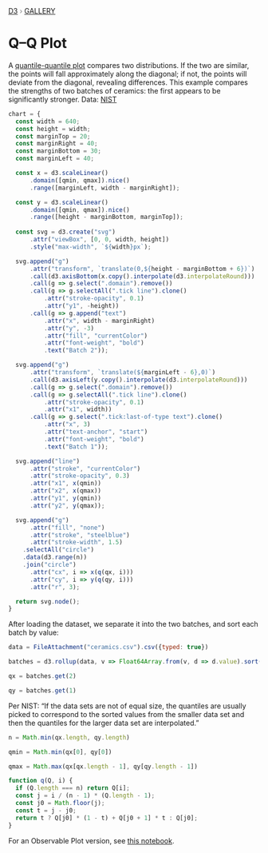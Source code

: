<div style="color: grey; font: 13px/25.5px var(--sans-serif); text-transform: uppercase;"><h1 style="display: none;">Q–Q Plot</h1><a href="https://d3js.org/">D3</a> › <a href="/@d3/gallery">Gallery</a></div>

# Q–Q Plot

A [quantile-quantile plot](https://en.wikipedia.org/wiki/Q–Q_plot) compares two distributions. If the two are similar, the points will fall approximately along the diagonal; if not, the points will deviate from the diagonal, revealing differences. This example compares the strengths of two batches of ceramics: the first appears to be significantly stronger. Data: [NIST](https://www.itl.nist.gov/div898/handbook/eda/section4/eda42a1.htm)

```js echo
chart = {
  const width = 640;
  const height = width;
  const marginTop = 20;
  const marginRight = 40;
  const marginBottom = 30;
  const marginLeft = 40;

  const x = d3.scaleLinear()
      .domain([qmin, qmax]).nice()
      .range([marginLeft, width - marginRight]);

  const y = d3.scaleLinear()
      .domain([qmin, qmax]).nice()
      .range([height - marginBottom, marginTop]);
  
  const svg = d3.create("svg")
      .attr("viewBox", [0, 0, width, height])
      .style("max-width", `${width}px`);

  svg.append("g")
      .attr("transform", `translate(0,${height - marginBottom + 6})`)
      .call(d3.axisBottom(x.copy().interpolate(d3.interpolateRound)))
      .call(g => g.select(".domain").remove())
      .call(g => g.selectAll(".tick line").clone()
          .attr("stroke-opacity", 0.1)
          .attr("y1", -height))
      .call(g => g.append("text")
          .attr("x", width - marginRight)
          .attr("y", -3)
          .attr("fill", "currentColor")
          .attr("font-weight", "bold")
          .text("Batch 2"));

  svg.append("g")
      .attr("transform", `translate(${marginLeft - 6},0)`)
      .call(d3.axisLeft(y.copy().interpolate(d3.interpolateRound)))
      .call(g => g.select(".domain").remove())
      .call(g => g.selectAll(".tick line").clone()
          .attr("stroke-opacity", 0.1)
          .attr("x1", width))
      .call(g => g.select(".tick:last-of-type text").clone()
          .attr("x", 3)
          .attr("text-anchor", "start")
          .attr("font-weight", "bold")
          .text("Batch 1"));

  svg.append("line")
      .attr("stroke", "currentColor")
      .attr("stroke-opacity", 0.3)
      .attr("x1", x(qmin))
      .attr("x2", x(qmax))
      .attr("y1", y(qmin))
      .attr("y2", y(qmax));

  svg.append("g")
      .attr("fill", "none")
      .attr("stroke", "steelblue")
      .attr("stroke-width", 1.5)
    .selectAll("circle")
    .data(d3.range(n))
    .join("circle")
      .attr("cx", i => x(q(qx, i)))
      .attr("cy", i => y(q(qy, i)))
      .attr("r", 3);

  return svg.node();
}
```

After loading the dataset, we separate it into the two batches, and sort each batch by value:

```js echo
data = FileAttachment("ceramics.csv").csv({typed: true})
```

```js echo
batches = d3.rollup(data, v => Float64Array.from(v, d => d.value).sort(), d => d.batch)
```

```js echo
qx = batches.get(2)
```

```js echo
qy = batches.get(1)
```

Per NIST: “If the data sets are not of equal size, the quantiles are usually picked to correspond to the sorted values from the smaller data set and then the quantiles for the larger data set are interpolated.”

```js echo
n = Math.min(qx.length, qy.length)
```

```js echo
qmin = Math.min(qx[0], qy[0])
```

```js echo
qmax = Math.max(qx[qx.length - 1], qy[qy.length - 1])
```

```js echo
function q(Q, i) {
  if (Q.length === n) return Q[i];
  const j = i / (n - 1) * (Q.length - 1);
  const j0 = Math.floor(j);
  const t = j - j0;
  return t ? Q[j0] * (1 - t) + Q[j0 + 1] * t : Q[j0];
}
```

For an Observable Plot version, see [this notebook](https://observablehq.com/@observablehq/qq-plot?intent=fork).
